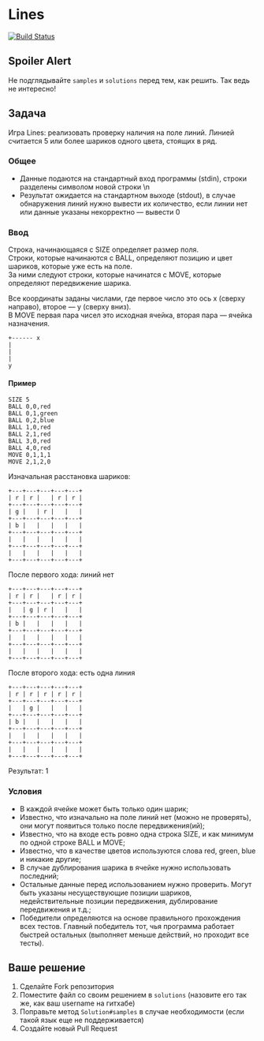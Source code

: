 # Lines

[![Build Status](https://travis-ci.org/krasnoukhov/lines.png)](https://travis-ci.org/krasnoukhov/lines)

## Spoiler Alert

Не подглядывайте ```samples``` и ```solutions``` перед тем, как решить. Так ведь не интересно!

## Задача

Игра Lines: реализовать проверку наличия на поле линий.
Линией считается 5 или более шариков одного цвета, стоящих в ряд.

### Общее

- Данные подаются на стандартный вход программы (stdin), строки разделены символом новой строки \n
- Результат ожидается на стандартном выходе (stdout), в случае обнаружения линий нужно вывести их количество, если линии нет или данные указаны некорректно — вывести 0

### Ввод

Строка, начинающаяся с SIZE определяет размер поля.  
Строки, которые начинаются с BALL, определяют позицию и цвет шариков, которые уже есть на поле.  
За ними следуют строки, которые начинатся с MOVE, которые определяют передвижение шарика.  

Все координаты заданы числами, где первое число это ось x (сверху направо), второе — y (сверху вниз).  
В MOVE первая пара чисел это исходная ячейка, вторая пара — ячейка назначения.

```
+------ x
|
|
|
y
```

#### Пример

```
SIZE 5
BALL 0,0,red
BALL 0,1,green
BALL 0,2,blue
BALL 1,0,red
BALL 2,1,red
BALL 3,0,red
BALL 4,0,red
MOVE 0,1,1,1
MOVE 2,1,2,0
```

Изначальная расстановка шариков:

```
+---+---+---+---+---+
| r | r |   | r | r |
+---+---+---+---+---+
| g |   | r |   |   |
+---+---+---+---+---+
| b |   |   |   |   |
+---+---+---+---+---+
|   |   |   |   |   |
+---+---+---+---+---+
|   |   |   |   |   |
+---+---+---+---+---+
```

После первого хода: линий нет

```
+---+---+---+---+---+
| r | r |   | r | r |
+---+---+---+---+---+
|   | g | r |   |   |
+---+---+---+---+---+
| b |   |   |   |   |
+---+---+---+---+---+
|   |   |   |   |   |
+---+---+---+---+---+
|   |   |   |   |   |
+---+---+---+---+---+
```

После второго хода: есть одна линия

```
+---+---+---+---+---+
| r | r | r | r | r |
+---+---+---+---+---+
|   | g |   |   |   |
+---+---+---+---+---+
| b |   |   |   |   |
+---+---+---+---+---+
|   |   |   |   |   |
+---+---+---+---+---+
|   |   |   |   |   |
+---+---+---+---+---+
```

Результат: 1

### Условия

- В каждой ячейке может быть только один шарик;
- Известно, что изначально на поле линий нет (можно не проверять), они могут появиться только после передвижения(ий);
- Известно, что на входе есть ровно одна строка SIZE, и как минимум по одной строке BALL и MOVE;
- Известно, что в качестве цветов используются слова red, green, blue и никакие другие;
- В случае дублирования шарика в ячейке нужно использовать последний;
- Остальные данные перед использованием нужно проверить. Могут быть указаны несуществующие позиции шариков, недействительные позиции передвижения, дублирование передвижения и т.д.;
- Победители определяются на основе правильного прохождения всех тестов. Главный победитель тот, чья программа работает быстрей остальных (выполняет меньше действий, но проходит все тесты).

## Ваше решение

1. Сделайте Fork репозитория
1. Поместите файл со своим решением в ```solutions``` (назовите его так же, как ваш username на гитхабе)
1. Поправьте метод ```Solution#samples``` в случае необходимости (если такой язык еще не поддерживается)
1. Создайте новый Pull Request

